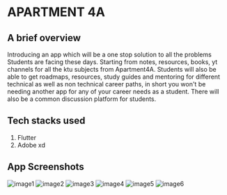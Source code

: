 # APARTMENT 4A


## A brief overview
Introducing an app which will be a one stop solution to all the problems Students are facing these days. Starting from notes, resources, books, yt channels for all the ktu subjects from Apartment4A. Students will also be able to get roadmaps, resources, study guides and mentoring for different technical as well as non technical career paths, in short you won't be needing another app for any of your career needs as a student. There will also be a common discussion platform for students.

## Tech stacks used
1. Flutter
2. Adobe xd

## App Screenshots
![image1](https://cdn1.bbcode0.com/uploads/2022/1/30/6d7ea193b9f1e612734d2b85850411ab-full.png)
![image2](https://cdn1.bbcode0.com/uploads/2022/1/30/4929fb16301e22af7c6b6e31ffdd9107-full.png)
![image3](https://cdn1.bbcode0.com/uploads/2022/1/30/cb38a4a54a58c2ff673c617f056e6e2b-full.png)
![image4](https://cdn1.bbcode0.com/uploads/2022/1/30/97830c5cf15f1234bb6267848640d3a5-full.png)
![image5](https://cdn1.bbcode0.com/uploads/2022/1/30/5e80451b248e345be80920ddeb99e2fd-full.png)
![image6](https://cdn1.bbcode0.com/uploads/2022/1/30/04041c29de64349c21faedf30f319285-full.png)


